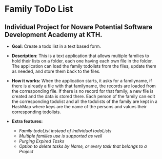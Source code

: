 # Family ToDo List

## Individual Project for Novare Potential Software Development Academy at KTH.


* **Goal:** Create a todo list in a text based form.

* **Description:** This is a text application that allows multiple families to hold their lists on a folder, each one having each own file in the folder. The application can load the family todolists from the files, update them as needed, and store them back to the files.
* **How it works:** When the application starts, it asks for a familyname, if there is already a file with that familyname, the records are loaded from the corresponding file.
If there is no record for that family, a new file is created and the data is stored there.
Each person of the family can edit the corresponding todolist and all the todolists of the family are kept in a HashMap where keys are the name of the persons and values their corresponding todolists.

* **Extra features:**
   * *Family todoList instead of individual todoLists*
   * *Multiple families use is supported as well*
   * *Purging Expired Tasks*
   * *Option to delete tasks by Name, or every task that belongs to a Project*
